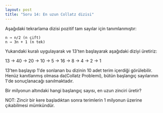 ```yaml
---
layout: post
title: "Soru 14: En uzun Collatz dizisi"
---
```


Aşağıdaki tekrarlama dizisi pozitif tam sayılar için tanımlanmıştır:

    n → n/2 (n çift)
    n → 3n + 1 (n tek)

Yukarıdaki kuralı uygulayarak ve 13'ten başlayarak aşağıdaki diziyi üretiriz:

13 → 40 → 20 → 10 → 5 → 16 → 8 → 4 → 2 → 1

13'ten başlayıp 1'de sonlanan bu dizinin 10 adet terim içerdiği görülebilir. Henüz kanıtlanmış olmasa da(Collatz Problemi), bütün başlangıç sayılarının 1'de sonuçlanacağı sanılmaktadır.

Bir milyonun altındaki hangi başlangıç sayısı, en uzun zinciri üretir?

NOT: Zincir bir kere başladıktan sonra terimlerin 1 milyonun üzerine çıkabilmesi mümkündür.
